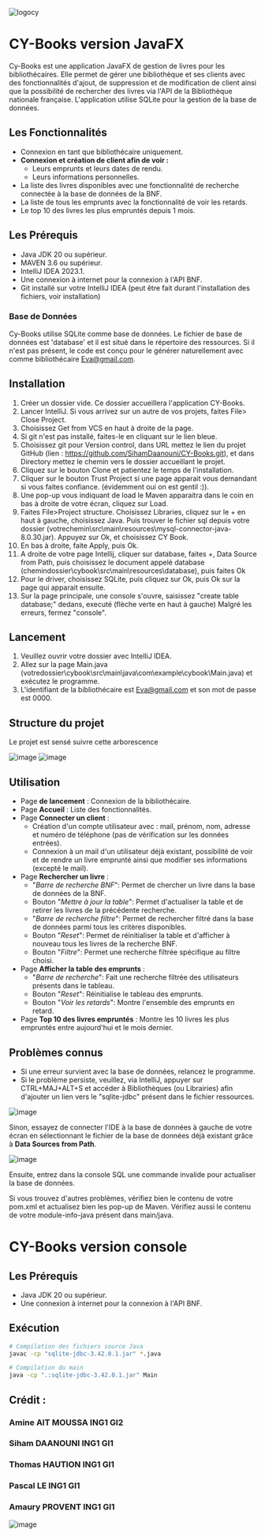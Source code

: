 ![logocy](https://github.com/SihamDaanouni/CY-Books/assets/82617886/0b329506-60f4-44bf-94e3-8a3213ee0ec9)

# CY-Books version JavaFX

Cy-Books est une application JavaFX de gestion de livres pour les bibliothécaires. Elle permet de gérer une bibliothèque et ses clients avec des fonctionnalités d'ajout, de suppression et de modification de client ainsi que la possibilité de rechercher des livres via l'API de la Bibliothèque nationale française. L'application utilise SQLite pour la gestion de la base de données.

## Les Fonctionnalités

- Connexion en tant que bibliothécaire uniquement.
- **Connexion et création de client afin de voir :**
  - Leurs emprunts et leurs dates de rendu.
  - Leurs informations personnelles.
- La liste des livres disponibles avec une fonctionnalité de recherche connectée à la base de données de la BNF.
- La liste de tous les emprunts avec la fonctionnalité de voir les retards.
- Le top 10 des livres les plus empruntés depuis 1 mois.

## Les Prérequis

- Java JDK 20 ou supérieur.
- MAVEN 3.6 ou supérieur.
- IntelliJ IDEA 2023.1.
- Une connexion à internet pour la connexion à l'API BNF.
- Git installé sur votre IntelliJ IDEA (peut être fait durant l'installation des fichiers, voir installation) 

### Base de Données
Cy-Books utilise SQLite comme base de données. Le fichier de base de données est 'database' et il est situé dans le répertoire des ressources.
Si il n'est pas présent, le code est conçu pour le générer naturellement avec comme bibliothécaire Eva@gmail.com.

## Installation

1) Créer un dossier vide. Ce dossier accueillera l'application CY-Books.
2) Lancer IntelliJ. Si vous arrivez sur un autre de vos projets, faites File> Close Project.
3) Choisissez Get from VCS en haut à droite de la page.
4) Si git n'est pas installé, faites-le en cliquant sur le lien bleue.
5) Choisissez git pour Version control, dans URL mettez le lien du projet GitHub (lien : https://github.com/SihamDaanouni/CY-Books.git), 
et dans Directory mettez le chemin vers le dossier accueillant le projet.
6) Cliquez sur le bouton Clone et patientez le temps de l'installation.
7) Cliquer sur le bouton Trust Project si une page apparait vous demandant si vous faites confiance. (évidemment oui on est gentil :)).
8) Une pop-up vous indiquant de load le Maven apparaitra dans le coin en bas à droite de votre écran, cliquez sur Load.
9) Faites File>Project structure. Choisissez Libraries, cliquez sur le + en haut à gauche, choisissez Java. Puis trouver le fichier 
sql depuis votre dossier (votrechemin\src\main\resources\mysql-connector-java-8.0.30.jar). Appuyez sur Ok, et choisissez CY Book.
10) En bas à droite, faite Apply, puis Ok.
11) A droite de votre page Intellij, cliquer sur database, faites +, Data Source from Path, puis choisissez le document appelé database
(chemindossier\cybook\src\main\resources\database), puis faites Ok
12) Pour le driver, choisissez SQLite, puis cliquez sur Ok, puis Ok sur la page qui apparait ensuite.
13) Sur la page principale, une console s'ouvre, saisissez "create table database;" dedans, executé (flèche verte en haut à gauche)
Malgré les erreurs, fermez "console".



## Lancement

1) Veuillez ouvrir votre dossier avec IntelliJ IDEA.
2) Allez sur la page Main.java (votredossier\cybook\src\main\java\com\example\cybook\Main.java) et exécutez le programme.
3) L'identifiant de la bibliothécaire est Eva@gmail.com et son mot de passe est 0000.

## Structure du projet
Le projet est sensé suivre cette arborescence

![image](https://github.com/SihamDaanouni/CY-Books/assets/82617886/a22db1a2-742b-43dd-9a5d-c9dd8e3bc448)
![image](https://github.com/SihamDaanouni/CY-Books/assets/82617886/73e60b0a-83bf-4872-95e4-26f2248ca10d)

## Utilisation

- Page **de lancement** : Connexion de la bibliothécaire.
- Page **Accueil** : Liste des fonctionnalités.
- Page **Connecter un client** :
    - Création d'un compte utilisateur avec : mail, prénom, nom, adresse et numéro de téléphone (pas de vérification sur les données entrées).
    - Connexion à un mail d'un utilisateur déjà existant, possibilité de voir et de rendre un livre emprunté ainsi que modifier ses informations (excepté le mail).
- Page **Rechercher un livre** :
    - "*Barre de recherche BNF*": Permet de chercher un livre dans la base de données de la BNF.
    - Bouton "*Mettre à jour la table*": Permet d'actualiser la table et de retirer les livres de la précédente recherche.
    - "*Barre de recherche filtre*": Permet de rechercher filtré dans la base de données parmi tous les critères disponibles.
    - Bouton "*Reset*": Permet de réinitialiser la table et d'afficher à nouveau tous les livres de la recherche BNF.
    - Bouton "*Filtre*": Permet une recherche filtrée spécifique au filtre choisi.
- Page **Afficher la table des emprunts** :
    - "*Barre de recherche*": Fait une recherche filtrée des utilisateurs présents dans le tableau.
    - Bouton "*Reset*": Réinitialise le tableau des emprunts.
    - Bouton "*Voir les retards*": Montre l'ensemble des emprunts en retard.
- Page **Top 10 des livres empruntés** : Montre les 10 livres les plus empruntés entre aujourd'hui et le mois dernier.

## Problèmes connus

- Si une erreur survient avec la base de données, relancez le programme.
- Si le problème persiste, veuillez, via IntelliJ, appuyer sur CTRL+MAJ+ALT+S et accéder à Bibliothèques (ou Librairies) afin d'ajouter un lien vers le "sqlite-jdbc" présent dans le fichier ressources.

![image](https://github.com/SihamDaanouni/CY-Books/assets/82617886/db939b84-4d12-44e7-8210-b8a857629be0)

Sinon, essayez de connecter l'IDE à la base de données à gauche de votre écran en sélectionnant le fichier de la base de données déjà existant grâce à **Data Sources from Path**.

![image](https://github.com/SihamDaanouni/CY-Books/assets/82617886/e03819d7-48ba-4723-ad42-eee80e30f4a0)

Ensuite, entrez dans la console SQL une commande invalide pour actualiser la base de données.

Si vous trouvez d'autres problèmes, vérifiez bien le contenu de votre pom.xml et actualisez bien les pop-up de Maven. Vérifiez aussi le contenu de votre module-info-java présent dans main/java.

# CY-Books version console

## Les Prérequis

- Java JDK 20 ou supérieur.
- Une connexion à internet pour la connexion à l'API BNF.

## Exécution

```bash
# Compilation des fichiers source Java
javac -cp "sqlite-jdbc-3.42.0.1.jar" *.java

# Compilation du main
java -cp ".:sqlite-jdbc-3.42.0.1.jar" Main
```

## Crédit :

### Amine AIT MOUSSA ING1 GI2
### Siham DAANOUNI ING1 GI1
### Thomas HAUTION ING1 GI1
### Pascal LE ING1 GI1
### Amaury PROVENT ING1 GI1

![image](https://github.com/SihamDaanouni/CY-Books/assets/82617886/024b5fe2-29a4-4771-ade6-37623fd728b2)
